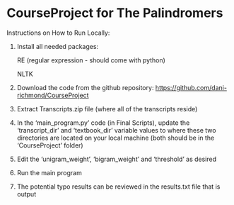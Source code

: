 # CourseProject for The Palindromers

Instructions on How to Run Locally:

1. Install all needed packages:

    RE (regular expression - should come with python)
    
    NLTK
    
2. Download the code from the github repository: https://github.com/dani-richmond/CourseProject
3. Extract Transcripts.zip file (where all of the transcripts reside)
4. In the ‘main_program.py’ code (in Final Scripts), update the ‘transcript_dir’ and ‘textbook_dir’ variable values to where these two directories are located on your local machine (both should be in the ‘CourseProject’ folder)
5. Edit the ‘unigram_weight’, ‘bigram_weight’ and ‘threshold’ as desired
6. Run the main program
7. The potential typo results can be reviewed in the results.txt file that is output
